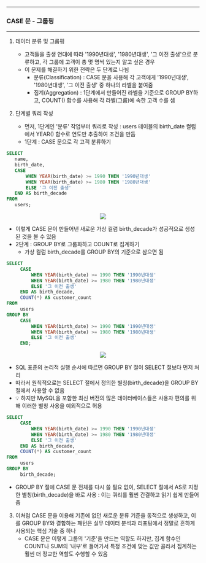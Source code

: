 -----
### CASE 문 - 그룹핑
-----
1. 데이터 분류 및 그룹핑
   - 고객들을 출생 연대에 따라 '1990년대생', '1980년대생', '그 이전 출생'으로 분류하고, 각 그룹에 고객이 총 몇 명씩 있는지 알고 싶은 경우
   - 이 문제를 해결하기 위한 전략은 두 단계로 나뉨
     + 분류(Classification) : CASE 문을 사용해 각 고객에게 '1990년대생', '1980년대생', '그 이전 출생' 중 하나의 라벨을 붙여줌
     + 집계(Aggregation) : 1단계에서 만들어진 라벨을 기준으로 GROUP BY하고, COUNT() 함수를 사용해 각 라벨(그룹)에 속한 고객 수를 셈

2. 단계별 쿼리 작성
   - 먼저, 1단계인 '분류' 작업부터 쿼리로 작성 : users 테이블의 birth_date 컬럼에서 YEAR() 함수로 연도만 추출하여 조건을 만듬
   - 1단계 : CASE 문으로 각 고객 분류하기
```sql
SELECT
   name,
   birth_date,
   CASE
       WHEN YEAR(birth_date) >= 1990 THEN '1990년대생'
       WHEN YEAR(birth_date) >= 1980 THEN '1980년대생'
       ELSE '그 이전 출생'
   END AS birth_decade
FROM
   users;
```
<div align="center">
<img src="https://github.com/user-attachments/assets/c16746c9-04ed-4f79-9382-3cfdfe170eed">
</div>

   - 이렇게 CASE 문이 만들어낸 새로운 가상 컬럼 birth_decade가 성공적으로 생성된 것을 볼 수 있음
   - 2단계 : GROUP BY로 그룹화하고 COUNT로 집계하기
     + 가상 컬럼 birth_decade를 GROUP BY의 기준으로 삼으면 됨
```sql
SELECT
     CASE
         WHEN YEAR(birth_date) >= 1990 THEN '1990년대생'
         WHEN YEAR(birth_date) >= 1980 THEN '1980년대생'
         ELSE '그 이전 출생'
     END AS birth_decade,
     COUNT(*) AS customer_count
FROM
     users
GROUP BY
     CASE
         WHEN YEAR(birth_date) >= 1990 THEN '1990년대생'
         WHEN YEAR(birth_date) >= 1980 THEN '1980년대생'
         ELSE '그 이전 출생'
     END;
```
<div align="center">
<img src="https://github.com/user-attachments/assets/eb2c618b-d74c-4ff7-be0e-3d41d7d2b8c4">
</div>

   - SQL 표준의 논리적 실행 순서에 따르면 GROUP BY 절이 SELECT 절보다 먼저 처리
   - 따라서 원칙적으로는 SELECT 절에서 정의한 별칭(birth_decade)을 GROUP BY 절에서 사용할 수 없음
   - 💡 하지만 MySQL을 포함한 최신 버전의 많은 데이터베이스들은 사용자 편의를 위해 이러한 별칭 사용을 예외적으로 허용
```sql
SELECT
     CASE
         WHEN YEAR(birth_date) >= 1990 THEN '1990년대생'
         WHEN YEAR(birth_date) >= 1980 THEN '1980년대생'
         ELSE '그 이전 출생'
     END AS birth_decade,
     COUNT(*) AS customer_count
FROM
     users
GROUP BY
     birth_decade;
```
   - GROUP BY 절에 CASE 문 전체를 다시 쓸 필요 없이, SELECT 절에서 AS로 지정한 별칭(birth_decade)을 바로 사용 : 이는 쿼리를 훨씬 간결하고 읽기 쉽게 만들어줌

3. 이처럼 CASE 문을 이용해 기존에 없던 새로운 분류 기준을 동적으로 생성하고, 이를 GROUP BY와 결합하는 패턴은 실무 데이터 분석과 리포팅에서 정말로 흔하게 사용되는 핵심 기술 중 하나
   - CASE 문은 이렇게 그룹의 '기준'을 만드는 역할도 하지만, 집계 함수인 COUNT나 SUM의 '내부'로 들어가서 특정 조건에 맞는 값만 골라서 집계하는 훨씬 더 정교한 역할도 수행할 수 있음
